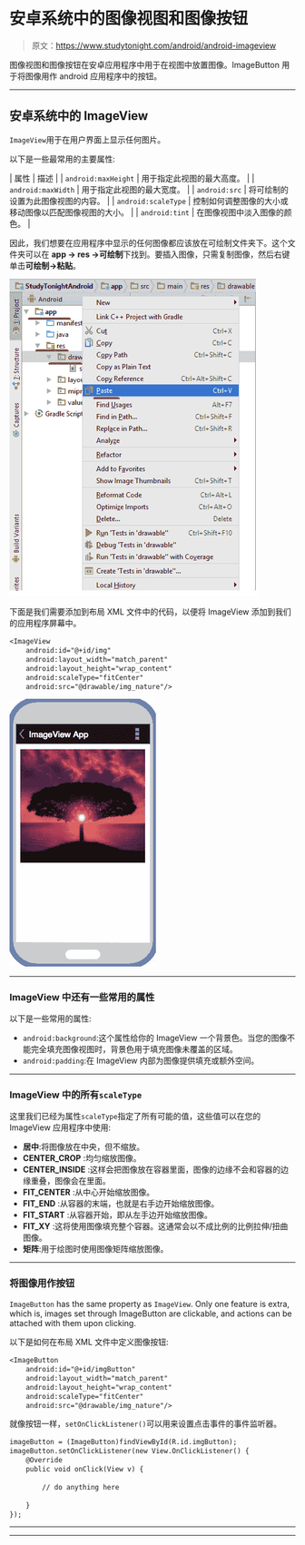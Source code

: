 # 安卓系统中的图像视图和图像按钮

> 原文：<https://www.studytonight.com/android/android-imageview>

图像视图和图像按钮在安卓应用程序中用于在视图中放置图像。ImageButton 用于将图像用作 android 应用程序中的按钮。

* * *

## 安卓系统中的 ImageView

`ImageView`用于在用户界面上显示任何图片。

以下是一些最常用的主要属性:

| 属性 | 描述 |
| `android:maxHeight` | 用于指定此视图的最大高度。 |
| `android:maxWidth` | 用于指定此视图的最大宽度。 |
| `android:src` | 将可绘制的设置为此图像视图的内容。 |
| `android:scaleType` | 控制如何调整图像的大小或移动图像以匹配图像视图的大小。 |
| `android:tint` | 在图像视图中淡入图像的颜色。 |

因此，我们想要在应用程序中显示的任何图像都应该放在可绘制文件夹下。这个文件夹可以在 **app → res →可绘制**下找到。要插入图像，只需复制图像，然后右键单击**可绘制→粘贴**。

![Adding picture or image to drawable](img/08adc6fc8274678289887a8a2cfe2035.png)

下面是我们需要添加到布局 XML 文件中的代码，以便将 ImageView 添加到我们的应用程序屏幕中。

```
<ImageView
    android:id="@+id/img"   
    android:layout_width="match_parent"
    android:layout_height="wrap_content"
    android:scaleType="fitCenter"
    android:src="@drawable/img_nature"/>
```

![ImageView in Android example](img/1904af799d053d3d517c8bb71aca91d4.png)

* * *

### ImageView 中还有一些常用的属性

以下是一些常用的属性:

*   `android:background`:这个属性给你的 ImageView 一个背景色。当您的图像不能完全填充图像视图时，背景色用于填充图像未覆盖的区域。
*   `android:padding`:在 ImageView 内部为图像提供填充或额外空间。

* * *

### ImageView 中的所有`scaleType`

这里我们已经为属性`scaleType`指定了所有可能的值，这些值可以在您的 ImageView 应用程序中使用:

*   **居中**:将图像放在中央，但不缩放。
*   **CENTER_CROP** :均匀缩放图像。
*   **CENTER_INSIDE** :这样会把图像放在容器里面，图像的边缘不会和容器的边缘重叠，图像会在里面。
*   **FIT_CENTER** :从中心开始缩放图像。
*   **FIT_END** :从容器的末端，也就是右手边开始缩放图像。
*   **FIT_START** :从容器开始，即从左手边开始缩放图像。
*   **FIT_XY** :这将使用图像填充整个容器。这通常会以不成比例的比例拉伸/扭曲图像。
*   **矩阵**:用于绘图时使用图像矩阵缩放图像。

* * *

### 将图像用作按钮

`ImageButton` has the same property as `ImageView`. Only one feature is extra, which is, images set through ImageButton are clickable, and actions can be attached with them upon clicking.

以下是如何在布局 XML 文件中定义图像按钮:

```
<ImageButton
    android:id="@+id/imgButton"
    android:layout_width="match_parent"
    android:layout_height="wrap_content"
    android:scaleType="fitCenter"
    android:src="@drawable/img_nature"/>
```

就像按钮一样，`setOnClickListener()`可以用来设置点击事件的事件监听器。

```
imageButton = (ImageButton)findViewById(R.id.imgButton);
imageButton.setOnClickListener(new View.OnClickListener() {
    @Override
    public void onClick(View v) {

        // do anything here

    }
});
```

* * *

* * *